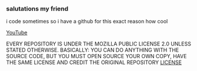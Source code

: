 ### salutations my friend

i code sometimes so i have a github for this exact reason how cool

[YouTube](https://www.youtube.com/channel/UC_qqKp8Trr26BmCbtQQBz5w)

EVERY REPOSITORY IS UNDER THE MOZILLA PUBLIC LICENSE 2.0 UNLESS STATED OTHERWISE.
BASICALLY: YOU CAN DO ANYTHING WITH THE SOURCE CODE, BUT YOU MUST OPEN SOURCE YOUR OWN COPY, HAVE THE SAME LICENSE AND CREDIT THE ORIGINAL REPOSITORY
[LICENSE](https://gist.githubusercontent.com/chiptunewav/bafcbd8fe1bded55449b8407471a86ae/raw/eb497390874a137a4447fab2a326c3e04448bb29/LICENSE)
